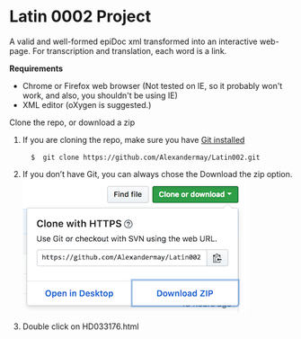 # Latin 0002 Project
A valid and well-formed epiDoc xml transformed into an interactive web-page.  For transcription and translation, each word is a link. 

**Requirements**
* Chrome or Firefox web browser (Not tested on IE, so it probably won't work, and also, you shouldn't be using IE)
* XML editor (oXygen is suggested.)


Clone the repo, or download a zip

1. If you are cloning the repo, make sure you have [Git installed](https://gist.github.com/derhuerst/1b15ff4652a867391f03)

         $  git clone https://github.com/Alexandermay/Latin002.git
 
 
2. If you don’t have Git, you can always chose the Download the zip option.
 ![](images/ScreenShot.png)
       
3. Double click on  HD033176.html